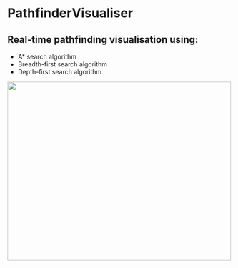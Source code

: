 # PathfinderVisualiser
## Real-time pathfinding visualisation using:
* A* search algorithm
* Breadth-first search algorithm
* Depth-first search algorithm


<img src="https://github.com/basiav/PathfinderVisualiser/blob/master/DFSAction.png" data-canonical-src="https://github.com/basiav/PathfinderVisualiser/blob/master/DFSAction.png" width="500" height="400" />
